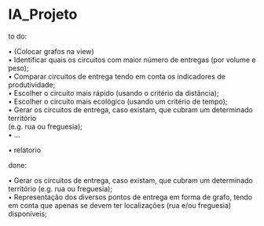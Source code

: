 # IA_Projeto

to do:  

• (Colocar grafos na view)  
• Identificar quais os circuitos com maior número de entregas (por volume e peso);  
• Comparar circuitos de entrega tendo em conta os indicadores de produtividade;  
• Escolher o circuito mais rápido (usando o critério da distância);  
• Escolher o circuito mais ecológico (usando um critério de tempo);  
• Gerar os circuitos de entrega, caso existam, que cubram um determinado território  
(e.g. rua ou freguesia);  
• ...  

• relatorio  

done: 
  
• Gerar os circuitos de entrega, caso existam, que cubram um determinado território
(e.g. rua ou freguesia);  
• Representação dos diversos pontos de entrega em forma de grafo, tendo em conta
que apenas se devem ter localizações (rua e/ou freguesia) disponíveis;  